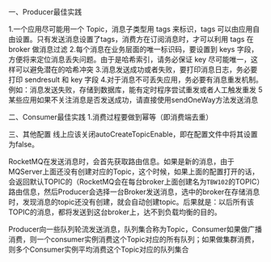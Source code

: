 一、Producer最佳实践

1.一个应用尽可能用一个 Topic，消息子类型用 tags 来标识，tags 可以由应用自由设置。只有发送消息设置了tags，消费方在订阅消息时，才可以利用 tags 在 broker 做消息过滤
2.每个消息在业务层面的唯一标识码，要设置到 keys 字段，方便将来定位消息丢失问题。由于是哈希索引，请务必保证 key 尽可能唯一，这样可以避免潜在的哈希冲突
3.消息发送成功或者失败，要打印消息日志，务必要打印 sendresult 和 key 字段
4.对于消息不可丢失应用，务必要有消息重发机制。例如：消息发送失败，存储到数据库，能有定时程序尝试重发或者人工触发重发
5某些应用如果不关注消息是否发送成功，请直接使用sendOneWay方法发送消息

二、Consumer最佳实践
1.消费过程要做到幂等（即消费端去重）

三、其他配置
线上应该关闭autoCreateTopicEnable，即在配置文件中将其设置为false。

RocketMQ在发送消息时，会首先获取路由信息。如果是新的消息，由于MQServer上面还没有创建对应的Topic，这个时候，如果上面的配置打开的话，会返回默认TOPIC的（RocketMQ会在每台broker上面创建名为`TBW102`的TOPIC）路由信息，然后Producer会选择一台Broker发送消息，选中的broker在存储消息时，发现消息的topic还没有创建，就会自动创建topic。后果就是：以后所有该TOPIC的消息，都将发送到这台broker上，达不到负载均衡的目的。

Producer向一些队列轮流发送消息，队列集合称为Topic，Consumer如果做广播消费，则一个consumer实例消费这个Topic对应的所有队列；如果做集群消费，则多个Consumer实例平均消费这个Topic对应的队列集合
